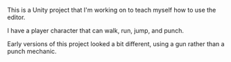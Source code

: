 This is a Unity project that I'm working on to teach myself how to use the editor.

I have a player character that can walk, run, jump, and punch.

Early versions of this project looked a bit different, using a gun rather than a punch mechanic.

